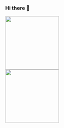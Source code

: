 ### Hi there 👋

<img height="170" src="https://github-readme-stats.vercel.app/api?username=archiephan78&show_icons=true&theme=nord&count_private=true&include_all_commits=true" /><br>
<img height="170" src="https://github-readme-stats.vercel.app/api/top-langs/?username=archiephan78&layout=compact&theme=nord" />
